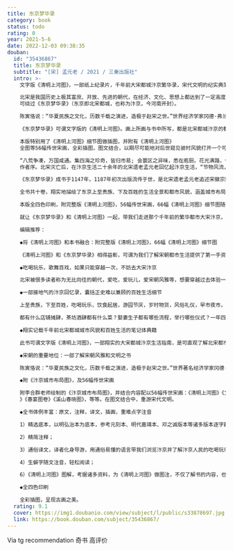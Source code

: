 ```yaml
---
title: 东京梦华录
category: book
status: todo
rating: 0
year: 2021-5-6
date: 2022-12-03 09:38:35
douban:
  id: "35436867"
  title: 东京梦华录
  subtitle: "[宋] 孟元老 / 2021 / 三秦出版社"
  intro: >-
    文字版《清明上河图》，一部纸上纪录片，千年前大宋都城汴京繁华录，宋代文明的纪实典范，翔实的汴京旅游指南。如果拥有一次穿越的机会，不妨去大宋汴京看看。

    北宋是我国历史上极其富庶、开放、先进的朝代，在经济、文化、思想上都达到了一定高度。要想了解中国宋代都市文明，便不
    可绕过《东京梦华录》（东京即北宋都城，也称为汴京，今河南开封）。

    陈寅恪说：“华夏民族之文化，历数千载之演进，造极于赵宋之世。”世界经济学家冈德·弗兰克亦说：“11世纪和12世纪的宋代，中国无疑是世界上经济最先进的地区。”

    《东京梦华录》可谓文字版的《清明上河图》。画上所画与书中所写，都是北宋都城汴京的都市风貌和百姓生活。一书一画，可以说对后世可直观地了解北宋都城盛况提供了第一手资料。

    本版特别用了《清明上河图》细节图做插图，并附有《清明上河图》
    全图等56幅传世宋画，全彩插图，图文结合，以期尽可能地对后世窥见彼时风貌打开一个可供想象的窗口。

    “八荒争凑，万国咸通。集四海之珍奇，皆归市易; 会寰区之异味，悉在庖厨。花光满路，何限春游 ;箫鼓喧空，几家夜宴。”这段描述便选自《东京梦华录》
    作者序。北宋灭亡后，在汴京生活二十余年的北宋遗老孟元老回忆起汴京生活，“节物风流，人情和美”，恐时间日久，后世说之失于事实，于是，梳理记忆中的汴京风貌和百姓生活书写成《东京梦华录》，以期后世之人“开卷得睹当时之盛”。

    《东京梦华录》成书于1147年，1187年初次出版流传于世，是北宋遗老孟元老追述宋徽宗崇宁到宣和（1102-1125）年间，北宋都城东京的笔记体著作。

    全书共十卷，翔实地描绘了东京上至贵族、下及百姓的生活全景和都市风貌，涵盖城市布局、河道街巷、店铺摊肆、饮食起居、吃喝玩乐、岁时物货、典章制度、风俗礼仪等，事无巨细，无所不包，是迄今唯一一部全面记载北宋汴京的浮世绘和风情画，与张择端的《清明上河图》相得益彰，堪称文字版的《清明上河图》。对后世研究宋代城市布局、建筑、交通、百业、民俗、货物、饮食、岁时、地理乃至气象等，都有很高的价值。

    本版全四色印刷，附完整版《清明上河图》，56幅传世宋画，66幅《清明上河图》细节图随文注解，兼注释、译文，重难点字注音，以明弘治本为底本，参考元刻本、明代嘉靖本、邓之诚版本等诸多版本勘校，以及宋代相关文献，核查勘误，查漏补缺。

    就让《东京梦华录》和《清明上河图》一起，带我们走进那个千年前的繁华都市大宋汴京，感受曾经的繁华盛景，领略彼时的都市文明、市井百象、风雅韵致，以及带给我们的美丽与怅叹。

    编辑推荐：

    ◆将《清明上河图》和本书融合：附完整版《清明上河图》，66幅《清明上河图》细节图

    《清明上河图》和《东京梦华录》相得益彰，可谓为我们了解宋朝都市生活提供了第一手资料。本版附完整版《清明上河图》，并将66幅《清明上河图》细节图随文注解，一书一画，以期为读者打开了解汴京盛景的窗口。

    ◆吃喝玩乐，歌舞百戏，如果只能穿越一次，不妨去大宋汴京

    北宋被很多读者称为无比向往的朝代，爱吃，爱玩儿，爱宋朝风雅等，想要穿越过去体验一番。本书就是大宋都城的生活指南。我们可追随孟元老的笔触，坐客船沿汴河入城，还会经过宛如飞虹的虹桥，入城后，可到客店“久住曹二家”安顿，然后去侧旁理发修面的小铺理发修面，待收拾清爽，沿街游览，渴了在街边可买点香饮子喝，然后去孙羊正店体验大酒店的热闹，点一份鹅鸭排蒸、荔枝腰子就酒喝，要是喝多了酒怕伤胃，就到赵太丞家买一份治酒所伤真方集香丸；怕有酒气，就去陈家买一块沉檀楝香增增香味，想解闷再到勾栏瓦肆听李师师唱曲，说不定还能碰上大词人晏几道和秦观。累了可以坐轿子，或者骑骑马坐坐驴车。夜晚来了不要怕，夜市也开始了，热闹非凡，玩到太晚没关系，夜市结束，早市又开始了。如果正好碰上是元宵，歌舞百戏一定让你大饱眼福；如果到了除夕，也好，可到皇宫看看驱鬼逐疫的大傩仪。然后，新年一年开始了，又可以准备春天到来的游春了。

    ◆一部接地气的汴京回忆录，囊括正史难以兼顾的百姓生活细节

    上至贵族，下至百姓，吃喝玩乐，饮食起居，游园节庆，岁时物货，风俗礼仪，早市夜市，搬载杂卖，等等，孟元老以白描的记述，带我们深入了解彼时百姓的生活细节和生活万象。

    都有什么店铺摊肆，茶坊酒肆都有什么菜？娶妻生子都有哪些流程，举行哪些仪式？一年四季各个节日，大家都举行什么活动？都吃什么特殊食物？勾栏瓦肆里，都有哪些令人惊叹的表演？春天来时，都有哪些园子可以赏花？赏花时大家都做什么？等等，不管是想要了解彼时的百姓生活状态，还是想要写宋朝相关的影视剧剧本、小说等，这本书都可以提供丰富的细节。

    ◆翔实记载千年前北宋都城城市风貌和百姓生活的笔记体典籍

    此书可谓文字版《清明上河图》，一部翔实的大宋都城汴京生活指南，是可直观了解北宋都市文明的一面镜子。翔实记载了北宋都城东京上至贵族下至百姓，一年四季的生活景象：城市布局、河道街巷、店铺摊位、四季民俗、吃喝玩乐、娱乐节庆、岁时物货、典章制度、衣帽服饰、游园观景，等等，事无巨细，一部书带我们可全面、立体、感受千年前的都市风貌和百姓生活。

    ◆宋朝的重要地位：一部了解宋朝风雅和文明之书

    陈寅恪说：“华夏民族之文化，历数千载之演进，造极于赵宋之世。”世界著名经济学家冈德·弗兰克亦说：“11世纪和12世纪的宋代，中国无疑是世界上经济最先进的地区。”北宋是我国历史上极其富庶、开放、先进的朝代，在经济、文化、思想上均达到一定高度。要了解中国古代文明，北宋是不可绕过的朝代。

    ◆附《汴京城市布局图》，及56幅传世宋画

    附李合群老师绘制的《汴京城市布局图》，并结合内容配以56幅传世宋画：《清明上河图》《文会图》《千里江山图》《冬日婴戏图》《花篮图》《群鱼戏瓣图卷》《五马图》《歌乐图》《骷髅幻戏图》《瑞鹤图》《货郎图》《蚕织图》《妆靓仕女图
    》《春宴图卷》《溪山春晓图》，等等。在图文结合中，重游宋代文明。

    ◆全书体例丰富：原文，注释，译文，插画，重难点字注音

    1）精选底本，以明弘治本为底本，参考元刻本、明代嘉靖本、邓之诚版本等诸多版本逐字勘校，以及大量宋代相关文献，核查勘误，查漏补缺；

    2）精简注释；

    3）通俗译文，译者化身导游，用通俗易懂的语言带我们浏览汴京并了解汴京人民的吃喝玩乐、风俗礼仪、娱乐庆典等；

    4）生僻字随文注音，轻松阅读；

    6）《清明上河图》图解，考据诸多资料，为《清明上河图》做图注，不仅了解书的内容，也能了解《清明上河图》中的丰富细节；

    ◆全四色印刷

    全彩插图，呈现古画之美。
  rating: 9.1
  cover: https://img1.doubanio.com/view/subject/l/public/s33878697.jpg
  link: https://book.douban.com/subject/35436867/
---
```


Via tg recommendation 奇书 高评价
